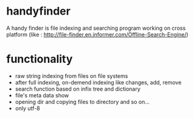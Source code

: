 # handyfinder
A handy finder is file indexing and searching program working on cross platform (like : http://file-finder.en.informer.com/Offline-Search-Engine/)

# functionality
- raw string indexing from files on file systems
- after full indexing, on-demend indexing like changes, add, remove
- search function based on infix tree and dictionary
- file's meta data show
- opening dir and copying files to directory and so on...
- only utf-8

